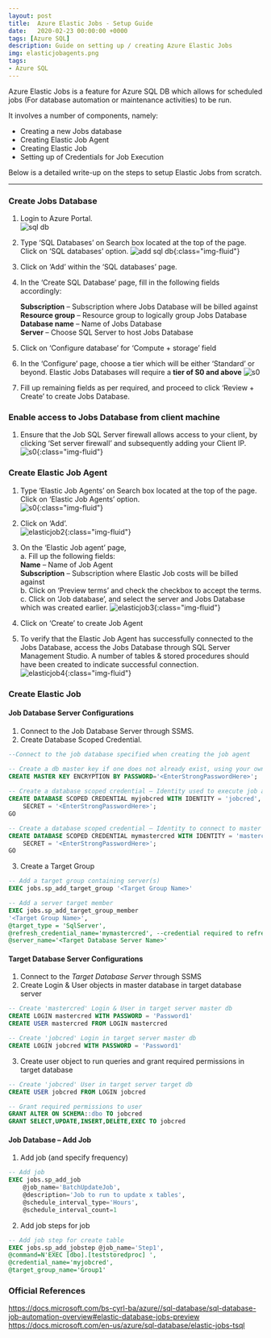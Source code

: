 ```yaml
---
layout: post
title:  Azure Elastic Jobs - Setup Guide
date:   2020-02-23 00:00:00 +0000
tags: [Azure SQL]
description: Guide on setting up / creating Azure Elastic Jobs
img: elasticjobagents.png
tags:
- Azure SQL
---
```


Azure Elastic Jobs is a feature for Azure SQL DB which allows for scheduled jobs (For database automation or maintenance activities) to be run.

It involves a number of components, namely:

- Creating a new Jobs database
- Creating Elastic Job Agent
- Creating Elastic Job
- Setting up of Credentials for Job Execution

Below is a detailed write-up on the steps to setup Elastic Jobs from scratch.

---

### Create Jobs Database

1. Login to Azure Portal. <br/>
![sql db](/assets/img/posts/2020-02-23-azure-elastic-jobs-setup/create-jobs-db-1.png)

2. Type ‘SQL Databases’ on Search box located at the top of the page. Click on ‘SQL databases’ option.
![add sql db](/assets/img/posts/2020-02-23-azure-elastic-jobs-setup/create-jobs-db-2.png){:class="img-fluid"}
 
3. Click on ‘Add’ within the ‘SQL databases’ page.
 
4. In the ‘Create SQL Database’ page, fill in the following fields accordingly: <br/>

    **Subscription** – Subscription where Jobs Database will be billed against <br/>
    **Resource group** – Resource group to logically group Jobs Database <br/>
    **Database name** – Name of Jobs Database <br/>
    **Server** – Choose SQL Server to host Jobs Database

5. Click on ‘Configure database’ for ‘Compute + storage’ field
6. In the ‘Configure’ page, choose a tier which will be either ‘Standard’ or beyond. Elastic Jobs Databases will require a **tier of S0 and above**
![s0](/assets/img/posts/2020-02-23-azure-elastic-jobs-setup/create-jobs-db-3.png)

7. Fill up remaining fields as per required, and proceed to click ‘Review + Create’ to create Jobs Database.

### Enable access to Jobs Database from client machine

1. Ensure that the Job SQL Server firewall allows access to your client, by clicking ‘Set server firewall’ and subsequently adding your Client IP.
![s0](/assets/img/posts/2020-02-23-azure-elastic-jobs-setup/enable-access-1.png){:class="img-fluid"}

### Create Elastic Job Agent

1. Type  ‘Elastic Job Agents’ on Search box located at the top of the page. Click on ‘Elastic Job Agents’ option. <br/>
![s0](/assets/img/posts/2020-02-23-azure-elastic-jobs-setup/create-elastic-job-agent-1.png){:class="img-fluid"}

2. Click on ‘Add’. <br/>
![elasticjob2](/assets/img/posts/2020-02-23-azure-elastic-jobs-setup/create-elastic-job-agent-2.png){:class="img-fluid"}

3. On the ‘Elastic Job agent’ page, <br/>
a. Fill up the following fields:  <br/>
   **Name** – Name of Job Agent <br/> 
   **Subscription** – Subscription where Elastic Job costs will be billed against <br/>
b. Click on ‘Preview terms’ and check the checkbox to accept the terms. <br/>
c. Click on ‘Job database’, and select the server and Jobs Database which was created earlier.
![elasticjob3](/assets/img/posts/2020-02-23-azure-elastic-jobs-setup/create-elastic-job-agent-3.png){:class="img-fluid"}

4. Click on ‘Create’ to create Job Agent
5. To verify that the Elastic Job Agent has successfully connected to the Jobs Database, access the Jobs Database through SQL Server Management Studio. A number of tables & stored procedures should have been created to indicate successful connection. <br/>
![elasticjob4](/assets/img/posts/2020-02-23-azure-elastic-jobs-setup/create-elastic-job-agent-4.PNG){:class="img-fluid"}

### Create Elastic Job

#### Job Database Server Configurations

1. Connect to the Job Database Server through SSMS.
2. Create Database Scoped Credential.

```sql
--Connect to the job database specified when creating the job agent

-- Create a db master key if one does not already exist, using your own password.  
CREATE MASTER KEY ENCRYPTION BY PASSWORD='<EnterStrongPasswordHere>';  
  
-- Create a database scoped credential – Identity used to execute job against target database 
CREATE DATABASE SCOPED CREDENTIAL myjobcred WITH IDENTITY = 'jobcred',
    SECRET = '<EnterStrongPasswordHere>'; 
GO

-- Create a database scoped credential – Identity to connect to master database
CREATE DATABASE SCOPED CREDENTIAL mymastercred WITH IDENTITY = 'mastercred',
    SECRET = '<EnterStrongPasswordHere>'; 
GO
```

3. Create a Target Group

```sql
-- Add a target group containing server(s)
EXEC jobs.sp_add_target_group '<Target Group Name>'

-- Add a server target member
EXEC jobs.sp_add_target_group_member
'<Target Group Name>',
@target_type = 'SqlServer',
@refresh_credential_name='mymastercred', --credential required to refresh the databases in server
@server_name='<Target Database Server Name>'

```
#### Target Database Server Configurations

1. Connect to the *Target Database Server* through SSMS
2.	Create Login & User objects in master database in target database server 

```sql
-- Create 'mastercred' Login & User in target server master db
CREATE LOGIN mastercred WITH PASSWORD = 'Password1'
CREATE USER mastercred FROM LOGIN mastercred

-- Create 'jobcred' Login in target server master db
CREATE LOGIN jobcred WITH PASSWORD = 'Password1'
```
3. Create user object to run queries and grant required permissions in target database

```sql
-- Create 'jobcred' User in target server target db
CREATE USER jobcred FROM LOGIN jobcred

-- Grant required permissions to user
GRANT ALTER ON SCHEMA::dbo TO jobcred
GRANT SELECT,UPDATE,INSERT,DELETE,EXEC TO jobcred
```

#### Job Database – Add Job

1. Add job (and specify frequency)

```sql
-- Add job
EXEC jobs.sp_add_job 
	@job_name='BatchUpdateJob',
	@description='Job to run to update x tables',
	@schedule_interval_type='Hours',
	@schedule_interval_count=1
```
2. Add job steps for job

```sql
-- Add job step for create table
EXEC jobs.sp_add_jobstep @job_name='Step1',
@command=N'EXEC [dbo].[teststoredproc] ',
@credential_name='myjobcred',
@target_group_name='Group1'
```

### Official References

<https://docs.microsoft.com/bs-cyrl-ba/azure//sql-database/sql-database-job-automation-overview#elastic-database-jobs-preview> <br/>
<https://docs.microsoft.com/en-us/azure/sql-database/elastic-jobs-tsql>
